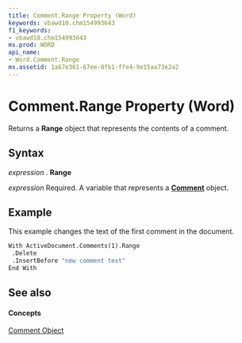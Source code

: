 ```yaml
---
title: Comment.Range Property (Word)
keywords: vbawd10.chm154993643
f1_keywords:
- vbawd10.chm154993643
ms.prod: WORD
api_name:
- Word.Comment.Range
ms.assetid: 1a67e361-67ee-0fb1-ffe4-9e15aa73e2a2
---
```



# Comment.Range Property (Word)

Returns a  **Range** object that represents the contents of a comment.


## Syntax

 _expression_ . **Range**

 _expression_ Required. A variable that represents a **[Comment](comment-object-word.md)** object.


## Example

This example changes the text of the first comment in the document.


```vb
With ActiveDocument.Comments(1).Range 
 .Delete 
 .InsertBefore "new comment text" 
End With
```


## See also


#### Concepts


[Comment Object](comment-object-word.md)

